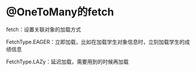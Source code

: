 # @OneToMany的fetch

fetch：设置关联对象的加载方式

FetchType.EAGER：立即加载，比如在加载学生对象信息时，立刻加载学生的成绩信息

FetchType.LAZy：延迟加载，需要用到的时候再加载